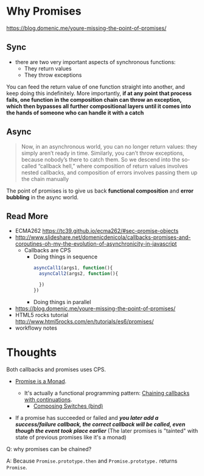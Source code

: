 # Why Promises
https://blog.domenic.me/youre-missing-the-point-of-promises/

## Sync
- there are two very important aspects of synchronous functions:
  - They return values
  - They throw exceptions

You can feed the return value of one function straight into another, and keep doing this indefinitely. More importantly, **if at any point that process fails, one function in the composition chain can throw an exception, which then bypasses all further compositional layers until it comes into the hands of someone who can handle it with a catch**

## Async
> Now, in an asynchronous world, you can no longer return values: they simply aren’t ready in time. Similarly, you can’t throw exceptions, because nobody’s there to catch them. So we descend into the so-called “callback hell,” where composition of return values involves nested callbacks, and composition of errors involves passing them up the chain manually

The point of promises is to give us back **functional composition** and **error bubbling** in the async world.

## Read More
- ECMA262 https://tc39.github.io/ecma262/#sec-promise-objects
- http://www.slideshare.net/domenicdenicola/callbacks-promises-and-coroutines-oh-my-the-evolution-of-asynchronicity-in-javascript
  - Callbacks are CPS
    - Doing things in sequence
      ```js
      asyncCall1(args1, function(){
        asyncCall2(args2, function(){

        })
      })
      ```
    - Doing things in parallel
- https://blog.domenic.me/youre-missing-the-point-of-promises/
- HTML5 rocks tutorial http://www.html5rocks.com/en/tutorials/es6/promises/
- workflowy notes

# Thoughts
Both callbacks and promises uses CPS.

- [Promise is a Monad](https://gist.github.com/briancavalier/3296186).
  - It's actually a functional programming pattern: [Chaining callbacks with continuations](http://www.slideshare.net/ScottWlaschin/fp-patterns-ndc-london2014#85).
    - [Composing Switches (bind)](http://www.slideshare.net/ScottWlaschin/fp-patterns-ndc-london2014#106)

- If a promise has succeeded or failed and ***you later add a success/failure callback, the correct callback will be called, even though the event took place earlier*** (The later promises is "tainted" with state of previous promises like it's a monad)

Q: why promises can be chained?

A: Because `Promise.prototype.then` and `Promise.prototype.` returns `Promise`.
